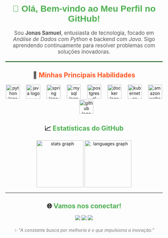 
<h1 align="center" style="font-family: Arial, sans-serif; color: #4CAF50;">👋 Olá, Bem-vindo ao Meu Perfil no GitHub!</h1>

<p align="center" style="font-size: 1.2em; color: #555;">Sou <strong>Jonas Samuel</strong>, entusiasta de tecnologia, focado em <em>Análise de Dados com Python</em> e backend com <em>Java</em>. Sigo aprendendo continuamente para resolver problemas com soluções inovadoras.</p>

<hr style="border: 1px solid #4CAF50; margin: 20px 0;">

<h2 align="center">🚀 <span style="color: #FF5722;">Minhas Principais Habilidades</span></h2>
<div align="center">
  <img src="https://skillicons.dev/icons?i=python" height="45" alt="python logo"  />
  <img width="12" />
  <img src="https://skillicons.dev/icons?i=java" height="45" alt="java logo"  />
  <img width="12" />
  <img src="https://skillicons.dev/icons?i=spring" height="45" alt="spring logo"  />
  <img width="12" />
  <img src="https://skillicons.dev/icons?i=mysql" height="45" alt="mysql logo"  />
  <img width="12" />
  <img src="https://skillicons.dev/icons?i=postgres" height="45" alt="postgresql logo"  />
  <img width="12" />
  <img src="https://skillicons.dev/icons?i=docker" height="45" alt="docker logo"  />
  <img width="12" />
  <img src="https://skillicons.dev/icons?i=kubernetes" height="45" alt="kubernetes logo"  />
  <img width="12" />
  <img src="https://skillicons.dev/icons?i=aws" height="45" alt="amazonwebservices logo"  />
  <img width="12" />
  <img src="https://skillicons.dev/icons?i=github" height="45" alt="github logo"  />
</div>


<h2 align="center">📈 <span style="color:  #4CAF50;">Estatísticas do GitHub</span></h2>
<div align="center">
  <img src="https://github-readme-stats.vercel.app/api?username=jonas-samuel&hide_title=false&hide_rank=false&show_icons=true&include_all_commits=true&count_private=true&disable_animations=false&theme=cobalt&locale=en&hide_border=false&order=1" height="150" alt="stats graph"  />
  <img src="https://github-readme-stats.vercel.app/api/top-langs?username=jonas-samuel&locale=en&hide_title=false&layout=compact&card_width=320&langs_count=5&theme=cobalt&hide_border=true&order=2" height="150" alt="languages graph"  />
<hr>

<h2>🌐 <span style="color:  #4CAF50;">Vamos nos conectar!</span></h2>
<div align="center"> 
  <a href="https://www.instagram.com/jonas.samuel" target="_blank"><img src="https://img.shields.io/badge/-Instagram-%23E4405F?style=for-the-badge&logo=instagram&logoColor=white" target="_blank"></a>
  <a href = "mailto:jonassamuel81@gmail.com"><img src="https://img.shields.io/badge/-Gmail-%23333?style=for-the-badge&logo=gmail&logoColor=white" target="_blank"></a>
  <a href="https://www.linkedin.com/in/jonas-samuel-0311ba1a6/" target="_blank"><img src="https://img.shields.io/badge/-LinkedIn-%230077B5?style=for-the-badge&logo=linkedin&logoColor=white" target="_blank"></a> 
</div>


<footer style="margin-top: 20px; font-style: italic; color: #777;">
✨ "A constante busca por melhoria é o que impulsiona a inovação."
</footer>
